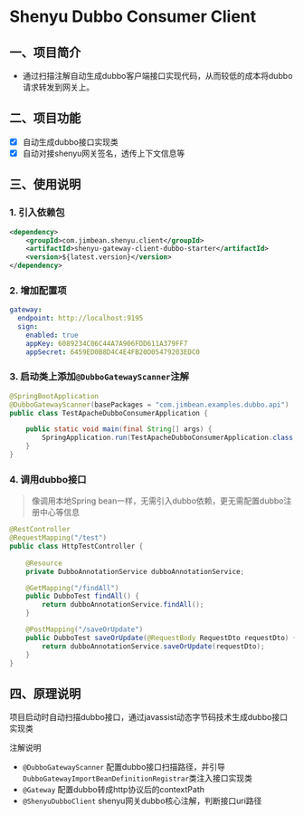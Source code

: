 # Shenyu Dubbo Consumer Client

## 一、项目简介
* 通过扫描注解自动生成dubbo客户端接口实现代码，从而较低的成本将dubbo请求转发到网关上。

## 二、项目功能
- [x] 自动生成dubbo接口实现类
- [x] 自动对接shenyu网关签名，透传上下文信息等

## 三、使用说明

### 1. 引入依赖包
```xml
<dependency>
    <groupId>com.jimbean.shenyu.client</groupId>
    <artifactId>shenyu-gateway-client-dubbo-starter</artifactId>
    <version>${latest.version}</version>
</dependency>
```

### 2. 增加配置项
```yaml
gateway:
  endpoint: http://localhost:9195
  sign:
    enabled: true
    appKey: 6089234C06C44A7A906FDD611A379FF7
    appSecret: 6459ED0B8D4C4E4FB20D05479203EDC0
```

### 3. 启动类上添加`@DubboGatewayScanner`注解
```java
@SpringBootApplication
@DubboGatewayScanner(basePackages = "com.jimbean.examples.dubbo.api")
public class TestApacheDubboConsumerApplication {

    public static void main(final String[] args) {
        SpringApplication.run(TestApacheDubboConsumerApplication.class, args);
    }
}
```

### 4. 调用dubbo接口

> 像调用本地Spring bean一样，无需引入dubbo依赖，更无需配置dubbo注册中心等信息

```java
@RestController
@RequestMapping("/test")
public class HttpTestController {
    
    @Resource
    private DubboAnnotationService dubboAnnotationService;

    @GetMapping("/findAll")
    public DubboTest findAll() {
        return dubboAnnotationService.findAll();
    }

    @PostMapping("/saveOrUpdate")
    public DubboTest saveOrUpdate(@RequestBody RequestDto requestDto) {
        return dubboAnnotationService.saveOrUpdate(requestDto);
    }
}
```


## 四、原理说明

项目启动时自动扫描dubbo接口，通过javassist动态字节码技术生成dubbo接口实现类

注解说明
- `@DubboGatewayScanner` 配置dubbo接口扫描路径，并引导`DubboGatewayImportBeanDefinitionRegistrar`类注入接口实现类
- `@Gateway` 配置dubbo转成http协议后的contextPath
- `@ShenyuDubboClient` shenyu网关dubbo核心注解，判断接口uri路径

